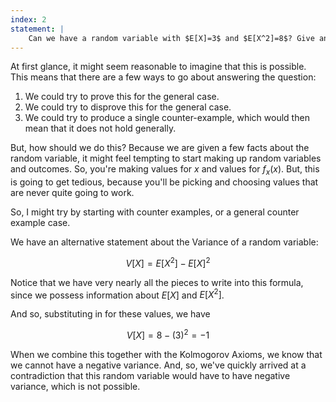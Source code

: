 ```yaml
---
index: 2
statement: |
    Can we have a random variable with $E[X]=3$ and $E[X^2]=8$? Give an example or prove that it is impossible.
---
```

At first glance, it might seem reasonable to imagine that this is possible. This means that there are a few ways to go about answering the question: 

1. We could try to prove this for the general case. 
2. We could try to disprove this for the general case. 
3. We could try to produce a single counter-example, which would then mean that it does not hold generally. 

But, how should we do this? Because we are given a few facts about the random variable, it might feel tempting to start making up random variables and outcomes. So, you're making values for $x$ and values for $f_{x}(x)$. But, this is going to get tedious, because you'll be picking and choosing values that are never quite going to work. 

So, I might try by starting with counter examples, or a general counter example case. 

We have an alternative statement about the Variance of a random variable: 

$$
  V[X] = E[X^2] - E[X]^2
$$

Notice that we have very nearly all the pieces to write into this formula, since we possess information about $E[X]$ and $E[X^2]$. 

And so, substituting in for these values, we have 

$$
  V[X] = 8 - (3)^2 = -1
$$

When we combine this together with the Kolmogorov Axioms, we know that we cannot have a negative variance. And, so, we've quickly arrived at a contradiction that this random variable would have to have negative variance, which is not possible. 
